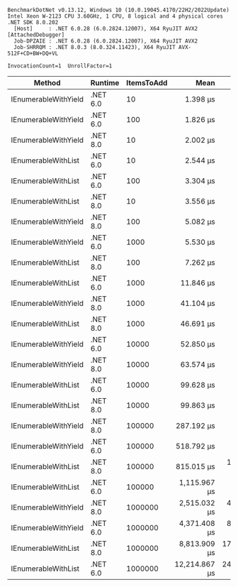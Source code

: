 ```

BenchmarkDotNet v0.13.12, Windows 10 (10.0.19045.4170/22H2/2022Update)
Intel Xeon W-2123 CPU 3.60GHz, 1 CPU, 8 logical and 4 physical cores
.NET SDK 8.0.202
  [Host]     : .NET 6.0.28 (6.0.2824.12007), X64 RyuJIT AVX2 [AttachedDebugger]
  Job-DPZAIE : .NET 6.0.28 (6.0.2824.12007), X64 RyuJIT AVX2
  Job-SHRRQM : .NET 8.0.3 (8.0.324.11423), X64 RyuJIT AVX-512F+CD+BW+DQ+VL

InvocationCount=1  UnrollFactor=1  

```
| Method               | Runtime  | ItemsToAdd | Mean          | Error       | StdDev      | Median        | Rank | Gen0      | Gen1      | Gen2      | Allocated |
|--------------------- |--------- |----------- |--------------:|------------:|------------:|--------------:|-----:|----------:|----------:|----------:|----------:|
| IEnumerableWithYield | .NET 6.0 | 10         |      1.398 μs |   0.0508 μs |   0.1465 μs |      1.400 μs |    1 |         - |         - |         - |     584 B |
| IEnumerableWithYield | .NET 6.0 | 100        |      1.826 μs |   0.0402 μs |   0.1031 μs |      1.800 μs |    2 |         - |         - |         - |     584 B |
| IEnumerableWithYield | .NET 8.0 | 10         |      2.002 μs |   0.0716 μs |   0.2067 μs |      1.950 μs |    3 |         - |         - |         - |     440 B |
| IEnumerableWithList  | .NET 6.0 | 10         |      2.544 μs |   0.1086 μs |   0.2990 μs |      2.500 μs |    4 |         - |         - |         - |     768 B |
| IEnumerableWithList  | .NET 6.0 | 100        |      3.304 μs |   0.0699 μs |   0.1766 μs |      3.300 μs |    5 |         - |         - |         - |    1736 B |
| IEnumerableWithList  | .NET 8.0 | 10         |      3.556 μs |   0.0741 μs |   0.0727 μs |      3.600 μs |    6 |         - |         - |         - |     624 B |
| IEnumerableWithYield | .NET 8.0 | 100        |      5.082 μs |   0.1071 μs |   0.2037 μs |      5.100 μs |    7 |         - |         - |         - |     440 B |
| IEnumerableWithYield | .NET 6.0 | 1000       |      5.530 μs |   0.1118 μs |   0.1898 μs |      5.500 μs |    8 |         - |         - |         - |     584 B |
| IEnumerableWithList  | .NET 8.0 | 100        |      7.262 μs |   0.1490 μs |   0.1774 μs |      7.300 μs |    9 |         - |         - |         - |    1592 B |
| IEnumerableWithList  | .NET 6.0 | 1000       |     11.846 μs |   0.2362 μs |   0.3071 μs |     11.800 μs |   10 |         - |         - |         - |    8976 B |
| IEnumerableWithYield | .NET 8.0 | 1000       |     41.104 μs |   0.9313 μs |   2.5961 μs |     40.200 μs |   11 |         - |         - |         - |     440 B |
| IEnumerableWithList  | .NET 8.0 | 1000       |     46.691 μs |   0.9227 μs |   2.1568 μs |     46.000 μs |   12 |         - |         - |         - |    8832 B |
| IEnumerableWithYield | .NET 6.0 | 10000      |     52.850 μs |   0.1699 μs |   0.1506 μs |     52.850 μs |   13 |         - |         - |         - |     584 B |
| IEnumerableWithYield | .NET 8.0 | 10000      |     63.574 μs |   1.2613 μs |   2.1757 μs |     62.500 μs |   14 |         - |         - |         - |     440 B |
| IEnumerableWithList  | .NET 6.0 | 10000      |     99.628 μs |   0.5078 μs |   0.6779 μs |     99.500 μs |   15 |         - |         - |         - |  131952 B |
| IEnumerableWithList  | .NET 8.0 | 10000      |     99.863 μs |   1.9377 μs |   2.7164 μs |     99.400 μs |   15 |         - |         - |         - |  131808 B |
| IEnumerableWithYield | .NET 8.0 | 100000     |    287.192 μs |   4.0480 μs |   3.1604 μs |    286.550 μs |   16 |         - |         - |         - |     440 B |
| IEnumerableWithYield | .NET 6.0 | 100000     |    518.792 μs |   3.9552 μs |   3.0879 μs |    518.700 μs |   17 |         - |         - |         - |     584 B |
| IEnumerableWithList  | .NET 8.0 | 100000     |    815.015 μs |  11.0458 μs |   9.2238 μs |    813.300 μs |   18 |         - |         - |         - | 1049384 B |
| IEnumerableWithList  | .NET 6.0 | 100000     |  1,115.967 μs |   2.5712 μs |   2.0074 μs |  1,115.650 μs |   19 |         - |         - |         - | 1049528 B |
| IEnumerableWithYield | .NET 8.0 | 1000000    |  2,515.032 μs |  48.7689 μs |  69.9429 μs |  2,501.050 μs |   20 |         - |         - |         - |     440 B |
| IEnumerableWithYield | .NET 6.0 | 1000000    |  4,371.408 μs |  84.5682 μs | 109.9626 μs |  4,359.700 μs |   21 |         - |         - |         - |     584 B |
| IEnumerableWithList  | .NET 8.0 | 1000000    |  8,813.909 μs | 176.2566 μs | 367.9132 μs |  8,829.100 μs |   22 | 1000.0000 | 1000.0000 | 1000.0000 | 8389824 B |
| IEnumerableWithList  | .NET 6.0 | 1000000    | 12,214.867 μs | 240.0884 μs | 224.5788 μs | 12,178.000 μs |   23 | 1000.0000 | 1000.0000 | 1000.0000 | 8389968 B |

